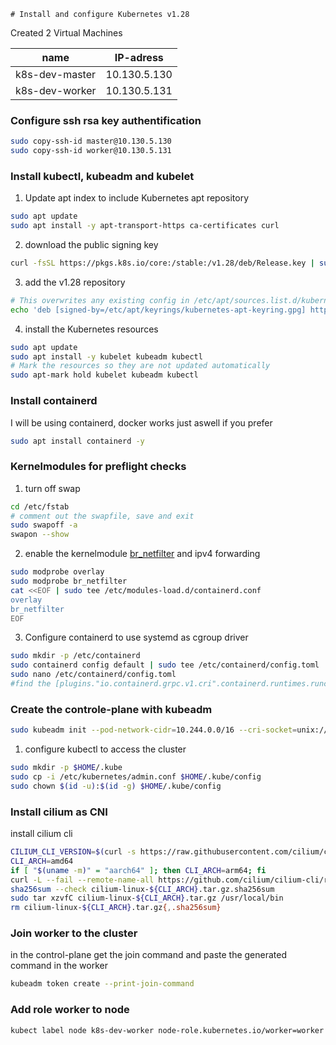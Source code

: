 	# Install and configure Kubernetes v1.28

Created 2 Virtual Machines

| name  | IP-adress    |
| ----- | ------------ |
| k8s-dev-master | 10.130.5.130 |
| k8s-dev-worker   | 10.130.5.131  |

### Configure ssh rsa key authentification
```bash
sudo copy-ssh-id master@10.130.5.130
sudo copy-ssh-id worker@10.130.5.131
```

### Install kubectl, kubeadm and kubelet
1. Update apt index to include Kubernetes apt repository
```bash
sudo apt update
sudo apt install -y apt-transport-https ca-certificates curl
```

2. download the public signing key
```bash
curl -fsSL https://pkgs.k8s.io/core:/stable:/v1.28/deb/Release.key | sudo gpg --dearmor -o /etc/apt/keyrings/kubernetes-apt-keyring.gpg
```

3. add the v1.28 repository
```bash
# This overwrites any existing config in /etc/apt/sources.list.d/kubernetes.list
echo 'deb [signed-by=/etc/apt/keyrings/kubernetes-apt-keyring.gpg] https://pkgs.k8s.io/core:/stable:/v1.28/deb/ /' | sudo tee /etc/apt/sources.list.d/kubernetes.list
```

4. install the Kubernetes resources
```bash
sudo apt update
sudo apt install -y kubelet kubeadm kubectl
# Mark the resources so they are not updated automatically
sudo apt-mark hold kubelet kubeadm kubectl
```

### Install containerd
I will be using containerd, docker works just aswell if you prefer
```bash
sudo apt install containerd -y
```

### Kernelmodules for preflight checks
1. turn off swap
```bash
cd /etc/fstab
# comment out the swapfile, save and exit
sudo swapoff -a
swapon --show
```

2. enable the kernelmodule [br_netfilter](/Wiki/Bugs/100-KVM/102-Libvirt_brnetfilter) and ipv4 forwarding
```bash
sudo modprobe overlay  
sudo modprobe br_netfilter  
cat <<EOF | sudo tee /etc/modules-load.d/containerd.conf  
overlay  
br_netfilter  
EOF
```

3. Configure containerd to use systemd as cgroup driver
```bash
sudo mkdir -p /etc/containerd  
sudo containerd config default | sudo tee /etc/containerd/config.toml  
sudo nano /etc/containerd/config.toml
#find the [plugins."io.containerd.grpc.v1.cri".containerd.runtimes.runc.options] section and change systemdcgroup to trueSystemdCgroup = true
```

### Create the controle-plane with kubeadm
```bash
sudo kubeadm init --pod-network-cidr=10.244.0.0/16 --cri-socket=unix:///var/run/containerd/containerd.sock
```

1. configure kubectl to access the cluster
```bash
sudo mkdir -p $HOME/.kube
sudo cp -i /etc/kubernetes/admin.conf $HOME/.kube/config
sudo chown $(id -u):$(id -g) $HOME/.kube/config
```

### Install cilium as CNI
install cilium cli
```bash
CILIUM_CLI_VERSION=$(curl -s https://raw.githubusercontent.com/cilium/cilium-cli/main/stable.txt)
CLI_ARCH=amd64
if [ "$(uname -m)" = "aarch64" ]; then CLI_ARCH=arm64; fi
curl -L --fail --remote-name-all https://github.com/cilium/cilium-cli/releases/download/${CILIUM_CLI_VERSION}/cilium-linux-${CLI_ARCH}.tar.gz{,.sha256sum}
sha256sum --check cilium-linux-${CLI_ARCH}.tar.gz.sha256sum
sudo tar xzvfC cilium-linux-${CLI_ARCH}.tar.gz /usr/local/bin
rm cilium-linux-${CLI_ARCH}.tar.gz{,.sha256sum}
```

### Join worker to the cluster
in the control-plane get the join command and paste the generated command in the worker
```bash
kubeadm token create --print-join-command
```

### Add role worker to node
```bash
kubect label node k8s-dev-worker node-role.kubernetes.io/worker=worker
```

